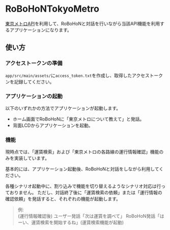 # RoBoHoNTokyoMetro

[東京メトロAPI](https://developer.tokyometroapp.jp/info)を利用して、RoBoHoNと対話を行いながら当該API機能を利用するアプリケーションになります。

## 使い方

### アクセストークンの準備

``app/src/main/assets/``に``access_token.txt``を作成し、取得したアクセストークンを記録してください。

### アプリケーションの起動

以下のいずれかの方法でアプリケーションが起動します。

- ホーム画面でRoBoHoNに「東京メトロについて教えて」と発話。
- 背面LCDからアプリケーションを起動。

### 機能

現時点では、「運賃検索」および「東京メトロの各路線の運行情報確認」機能のみを実装しています。

基本的には、アプリケーション起動後、RoBoHoNと対話をしながら利用してください。

各種シナリオ起動中に、割り込みで機能を切り替えるようなシナリオ対応は行っておりません。
ただし、対話終了後に「運賃検索の依頼」または「運行情報の確認依頼」を発話すると、それぞれの機能が起動します。

> 例:   
> (運行情報確認後) ユーザー発話「次は運賃を調べて」
> RoBoHoN発話「はーい、運賃検索を開始するね」(運賃検索機能が起動)
